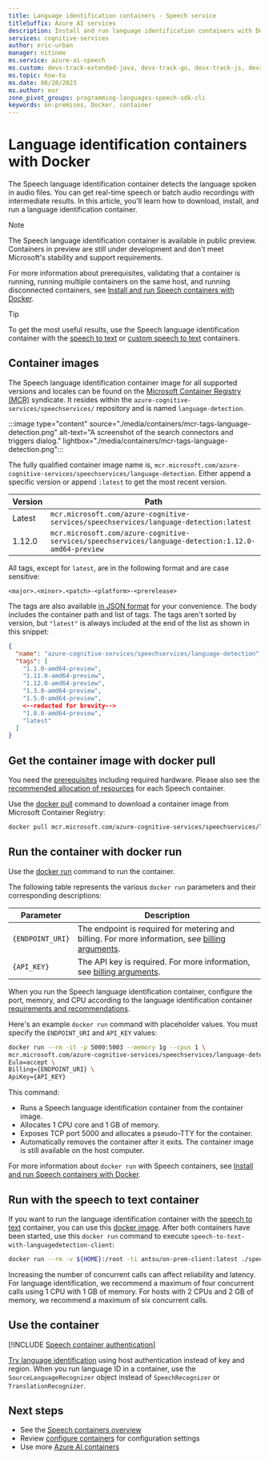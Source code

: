 ```yaml
---
title: Language identification containers - Speech service
titleSuffix: Azure AI services
description: Install and run language identification containers with Docker to perform speech recognition, transcription, generation, and more on-premises.
services: cognitive-services
author: eric-urban
manager: nitinme
ms.service: azure-ai-speech
ms.custom: devx-track-extended-java, devx-track-go, devx-track-js, devx-track-python
ms.topic: how-to
ms.date: 08/28/2023
ms.author: eur
zone_pivot_groups: programming-languages-speech-sdk-cli
keywords: on-premises, Docker, container
---
```


# Language identification containers with Docker

The Speech language identification container detects the language spoken in audio files. You can get real-time speech or batch audio recordings with intermediate results. In this article, you'll learn how to download, install, and run a language identification container.

> [!NOTE]
> The Speech language identification container is available in public preview. Containers in preview are still under development and don't meet Microsoft's stability and support requirements.

For more information about prerequisites, validating that a container is running, running multiple containers on the same host, and running disconnected containers, see [Install and run Speech containers with Docker](speech-container-howto.md).

> [!TIP]
> To get the most useful results, use the Speech language identification container with the [speech to text](speech-container-stt.md) or [custom speech to text](speech-container-cstt.md) containers.

## Container images

The Speech language identification container image for all supported versions and locales can be found on the [Microsoft Container Registry (MCR)](https://mcr.microsoft.com/product/azure-cognitive-services/speechservices/language-detection/tags) syndicate. It resides within the `azure-cognitive-services/speechservices/` repository and is named `language-detection`. 

:::image type="content" source="./media/containers/mcr-tags-language-detection.png" alt-text="A screenshot of the search connectors and triggers dialog." lightbox="./media/containers/mcr-tags-language-detection.png":::

The fully qualified container image name is, `mcr.microsoft.com/azure-cognitive-services/speechservices/language-detection`. Either append a specific version or append `:latest` to get the most recent version.

| Version | Path |
|-----------|------------|
| Latest | `mcr.microsoft.com/azure-cognitive-services/speechservices/language-detection:latest` |
| 1.12.0 | `mcr.microsoft.com/azure-cognitive-services/speechservices/language-detection:1.12.0-amd64-preview` |

All tags, except for `latest`, are in the following format and are case sensitive:

```
<major>.<minor>.<patch>-<platform>-<prerelease>
```

The tags are also available [in JSON format](https://mcr.microsoft.com/v2/azure-cognitive-services/speechservices/language-detection/tags/list) for your convenience. The body includes the container path and list of tags. The tags aren't sorted by version, but `"latest"` is always included at the end of the list as shown in this snippet:

```json
{
  "name": "azure-cognitive-services/speechservices/language-detection",
  "tags": [
    "1.1.0-amd64-preview",
    "1.11.0-amd64-preview",
    "1.12.0-amd64-preview",
    "1.3.0-amd64-preview",
    "1.5.0-amd64-preview",
    <--redacted for brevity-->
    "1.8.0-amd64-preview",
    "latest"
  ]
}
```

## Get the container image with docker pull

You need the [prerequisites](speech-container-howto.md#prerequisites) including required hardware. Please also see the [recommended allocation of resources](speech-container-howto.md#container-requirements-and-recommendations) for each Speech container. 

Use the [docker pull](https://docs.docker.com/engine/reference/commandline/pull/) command to download a container image from Microsoft Container Registry:

```bash
docker pull mcr.microsoft.com/azure-cognitive-services/speechservices/language-detection:latest
```


## Run the container with docker run

Use the [docker run](https://docs.docker.com/engine/reference/commandline/run/) command to run the container. 

The following table represents the various `docker run` parameters and their corresponding descriptions:

| Parameter | Description |
|---------|---------|
| `{ENDPOINT_URI}` | The endpoint is required for metering and billing. For more information, see [billing arguments](speech-container-howto.md#billing-arguments). |
| `{API_KEY}` | The API key is required. For more information, see [billing arguments](speech-container-howto.md#billing-arguments). |

When you run the Speech language identification container, configure the port, memory, and CPU according to the language identification container [requirements and recommendations](speech-container-howto.md#container-requirements-and-recommendations).

Here's an example `docker run` command with placeholder values. You must specify the `ENDPOINT_URI` and `API_KEY` values:

```bash
docker run --rm -it -p 5000:5003 --memory 1g --cpus 1 \
mcr.microsoft.com/azure-cognitive-services/speechservices/language-detection \
Eula=accept \
Billing={ENDPOINT_URI} \
ApiKey={API_KEY}
```

This command:

* Runs a Speech language identification container from the container image. 
* Allocates 1 CPU core and 1 GB of memory.
* Exposes TCP port 5000 and allocates a pseudo-TTY for the container.
* Automatically removes the container after it exits. The container image is still available on the host computer.

For more information about `docker run` with Speech containers, see [Install and run Speech containers with Docker](speech-container-howto.md#run-the-container).

## Run with the speech to text container

If you want to run the language identification container with the [speech to text](speech-container-stt.md) container, you can use this [docker image](https://hub.docker.com/r/antsu/on-prem-client). After both containers have been started, use this `docker run` command to execute `speech-to-text-with-languagedetection-client`:

```bash
docker run --rm -v ${HOME}:/root -ti antsu/on-prem-client:latest ./speech-to-text-with-languagedetection-client ./audio/LanguageDetection_en-us.wav --host localhost --lport 5003 --sport 5000
```

Increasing the number of concurrent calls can affect reliability and latency. For language identification, we recommend a maximum of four concurrent calls using 1 CPU with 1 GB of memory. For hosts with 2 CPUs and 2 GB of memory, we recommend a maximum of six concurrent calls.

## Use the container

[!INCLUDE [Speech container authentication](includes/containers-speech-config-http.md)]

[Try language identification](language-identification.md) using host authentication instead of key and region. When you run language ID in a container, use the `SourceLanguageRecognizer` object instead of `SpeechRecognizer` or `TranslationRecognizer`.

## Next steps

* See the [Speech containers overview](speech-container-overview.md)
* Review [configure containers](speech-container-configuration.md) for configuration settings
* Use more [Azure AI containers](../cognitive-services-container-support.md)
